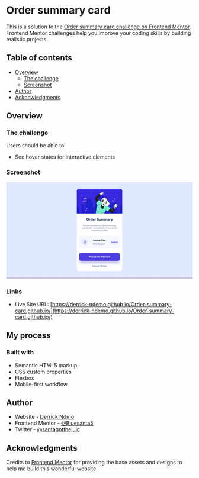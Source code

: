 # Order summary card

This is a solution to the [Order summary card challenge on Frontend Mentor](https://www.frontendmentor.io/challenges/order-summary-component-QlPmajDUj). Frontend Mentor challenges help you improve your coding skills by building realistic projects. 

## Table of contents

- [Overview](#overview)
  - [The challenge](#the-challenge)
  - [Screenshot](#screenshot)
- [Author](#author)
- [Acknowledgments](#acknowledgments)


## Overview

### The challenge

Users should be able to:

- See hover states for interactive elements

### Screenshot

![product_image](images/screenshot.png)


### Links

- Live Site URL: [https://derrick-ndemo.github.io/Order-summary-card.github.io/](https://derrick-ndemo.github.io/Order-summary-card.github.io/)

## My process

### Built with

- Semantic HTML5 markup
- CSS custom properties
- Flexbox
- Mobile-first workflow

## Author

- Website - [Derrick Ndmo](https://derrick-ndemo.github.io/Order-summary-card.github.io/)
- Frontend Mentor - [@Bluesanta5](https://www.frontendmentor.io/profile/Bluesanta5)
- Twitter - [@santagotthejuic](https://www.twitter.com/santagotthejuic)


## Acknowledgments

Credits to [Frontend Mentor](https://www.frontendmentor.io/challenges/order-summary-component-QlPmajDUj) for providing the base assets and designs to help me build this wonderful website.
